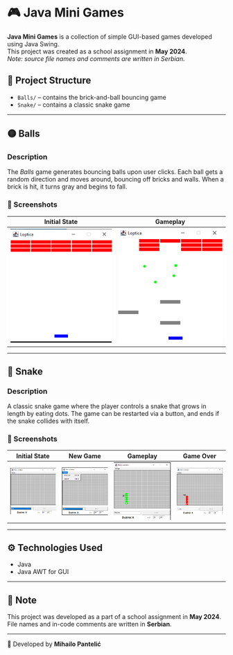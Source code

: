 
# 🎮 Java Mini Games

**Java Mini Games** is a collection of simple GUI-based games developed using Java Swing.  
This project was created as a school assignment in **May 2024**.  
*Note: source file names and comments are written in Serbian.*

## 📁 Project Structure

- `Balls/` – contains the brick-and-ball bouncing game
- `Snake/` – contains a classic snake game

---

## 🟡 Balls

### Description
The *Balls* game generates bouncing balls upon user clicks. Each ball gets a random direction and moves around, bouncing off bricks and walls. When a brick is hit, it turns gray and begins to fall.

### 📸 Screenshots

| Initial State | Gameplay |
|---------------|----------|
| ![Balls start](images/Balls/balls_start.png) | ![Balls gameplay](images/Balls/Balls_gameplay.png) |

---

## 🐍 Snake

### Description
A classic snake game where the player controls a snake that grows in length by eating dots. The game can be restarted via a button, and ends if the snake collides with itself.

### 📸 Screenshots

| Initial State | New Game | Gameplay | Game Over |
|----------------|----------|-----------|-------------|
| ![Snake start](images/Snake/Snake_start.png) | ![Snake new game](images/Snake/Snake_new_game.png) | ![Snake gameplay](images/Snake/Snake_gameplay.png) | ![Snake game over](images/Snake/Snake_game_over.png) |

---

## ⚙️ Technologies Used

- Java
- Java AWT for GUI

---

## 📌 Note

This project was developed as a part of a school assignment in **May 2024**.  
File names and in-code comments are written in **Serbian**.

---

👤 Developed by **Mihailo Pantelić**
